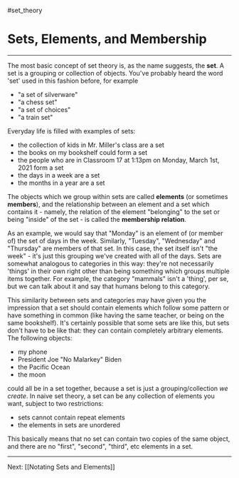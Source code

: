 #set_theory 

# Sets, Elements, and Membership

---

The most basic concept of set theory is, as the name suggests, the **set**. A set is a grouping or collection of objects. You've probably heard the word 'set' used in this fashion before, for example

- "a set of silverware"
- "a chess set"
- "a set of choices"
- "a train set"

Everyday life is filled with examples of sets:

- the collection of kids in Mr. Miller's class are a set
- the books on my bookshelf could form a set
- the people who are in Classroom 17 at 1:13pm on Monday, March 1st, 2021 form a set
- the days in a week are a set
- the months in a year are a set

The objects which we group within sets are called **elements** (or sometimes **members**), and the relationship between an element and a set which contains it - namely, the relation of the element "belonging" to the set or being "inside" of the set - is called the **membership relation**.

As an example, we would say that "Monday" is an element of (or member of) the set of days in the week. Similarly, "Tuesday", "Wednesday" and "Thursday" are members of that set. In this case, the set itself isn't "the week" - it's just this grouping we've created with all of the days. Sets are somewhat analogous to categories in this way: they're not necessarily 'things' in their own right other than being something which groups multiple items together. For example, the category "mammals" isn't a 'thing', per se, but we can talk about it and say that humans belong to this category.

This similarity between sets and categories may have given you the impression that a set should contain elements which follow some pattern or have something in common (like having the same teacher, or being on the same bookshelf). It's certainly possible that some sets are like this, but sets don't have to be like that: they can contain completely arbitrary elements. The following objects:

- my phone
- President Joe "No Malarkey" Biden
- the Pacific Ocean
- the moon

could all be in a set together, because a set is just a grouping/collection *we create*. In naive set theory, a set can be any collection of elements you want, subject to two restrictions:

- sets cannot contain repeat elements
- the elements in sets are unordered

This basically means that no set can contain two copies of the same object, and there are no "first", "second", "third", etc elements in a set.

---

Next: [[Notating Sets and Elements]]